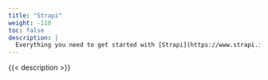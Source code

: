 ```yaml
---
title: "Strapi"
weight: -110
toc: false
description: |
  Everything you need to get started with [Strapi](https://www.strapi.io/), the open source headless CMS based on NodeJS, on Platform.sh.
---
```


{{< description >}}
